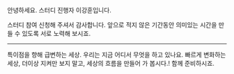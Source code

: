 안녕하세요. 스터디 진행자 이강훈입니다.

스터디 참여 신청해 주셔서 감사합니다.
앞으로 적지 않은 기간동안 의미있는 시간을 만들 수 있도록 서로 노력해 보시죠.

*** 
특이점을 향해 급변하는 세상.  우리는 지금 어디서 무엇을 하고 있나요.
빠르게 변화하는 세상, 
더이상 지켜만 보지 말고, 세상의 흐름을 만들어 가 봅시다.!
함께 준비하시죠.
